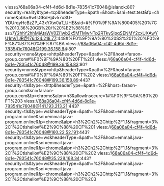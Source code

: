 vless://68a06a04-cf4f-4d6d-8d1e-783541c76048@islanok:80?security=reality&type=tcp&headerType=&path=&host=&sni=test.test&fp=chrome&pbk=9wfsGBdHj4v57u3U-YDUrqyHcBzZP_43xYXw0aT_UHE&sid=#%F0%9F%9A%800405%20%7C%2010.36%20GB%20/%20%E2%88%9E
 ss://Y2hhY2hhMjAtaWV0Zi1wb2x5MTMwNTp2RTkySlpqSENMY2cxUXAwYU1mV1JR@176.124.218.77:448#%F0%9F%9A%80%20SS%201%20%F0%9F%87%B7%F0%9F%87%BA
 vless://68a06a04-cf4f-4d6d-8d1e-783541c76048@199.36.158.84:80?security=none&type=xhttp&headerType=&path=%2F&host=faraon-group.com#%F0%9F%9A%80%20FT%201
 vless://68a06a04-cf4f-4d6d-8d1e-783541c76048@199.36.158.83:80?security=none&type=xhttp&headerType=&path=%2F&host=faraon-group.com#%F0%9F%9A%80%20FT%202
 vless://68a06a04-cf4f-4d6d-8d1e-783541c76048@199.36.158.89:443?security=tls&type=xhttp&headerType=&path=%2F&host=faraon-group.com&sni=faraon-group.com&fp=chrome&alpn=h3&allowInsecure=1#%F0%9F%9A%80%20FT%203
 vless://68a06a04-cf4f-4d6d-8d1e-783541c76048@141.193.213.21:443?security=tls&type=ws&headerType=&path=%2F&host=emmail.java-program.online&sni=emmail.java-program.online&fp=chrome&alpn=h3%2Ch2%2Chttp%2F1.1&fragment=3%2C1%2Ctlshello#%E2%9C%88%20CF%201
 vless://68a06a04-cf4f-4d6d-8d1e-783541c76048@160.22.52.191:443?security=tls&type=ws&headerType=&path=%2F&host=emmail.java-program.online&sni=emmail.java-program.online&fp=chrome&alpn=h3%2Ch2%2Chttp%2F1.1&fragment=3%2C1%2Ctlshello#%E2%9C%88%20CF%202
 vless://68a06a04-cf4f-4d6d-8d1e-783541c76048@35.228.168.34:443?security=tls&type=ws&headerType=&path=%2F&host=emmail.java-program.online&sni=emmail.java-program.online&fp=chrome&alpn=h3%2Ch2%2Chttp%2F1.1&fragment=3%2C1%2Ctlshello#%E2%9C%88%20CF%203
